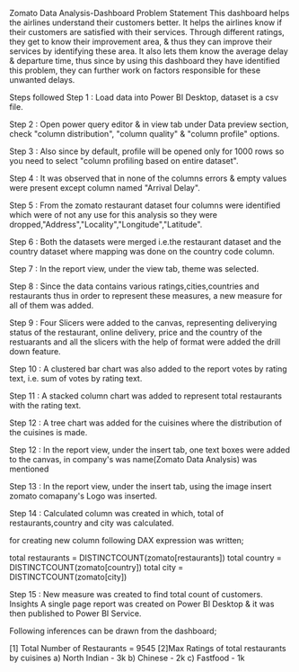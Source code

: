 Zomato Data Analysis-Dashboard
Problem Statement
This dashboard helps the airlines understand their customers better. It helps the airlines know if their customers are satisfied with their services. Through different ratings, they get to know their improvement area, & thus they can improve their services by identifying these area. It also lets them know the average delay & departure time, thus since by using this dashboard they have identified this problem, they can further work on factors responsible for these unwanted delays.

Steps followed
Step 1 : Load data into Power BI Desktop, dataset is a csv file.

Step 2 : Open power query editor & in view tab under Data preview section, check "column distribution", "column quality" & "column profile" options.

Step 3 : Also since by default, profile will be opened only for 1000 rows so you need to select "column profiling based on entire dataset".

Step 4 : It was observed that in none of the columns errors & empty values were present except column named "Arrival Delay".

Step 5 : From the zomato restaurant dataset four columns were identified which were of not any use for this analysis so they were dropped,"Address","Locality","Longitude","Latitude".

Step 6 : Both the datasets were merged i.e.the restaurant dataset and the country dataset where mapping was done on the country code column.

Step 7 : In the report view, under the view tab, theme was selected.

Step 8 : Since the data contains various ratings,cities,countries and restaurants thus in order to represent these measures, a new measure for all of them was added.

Step 9 : Four Slicers were added to the canvas, representing deliverying status of the restaurant, online delivery, price and the country of the restuarants and all the slicers with the help of format were added the drill down feature.

Step 10 : A clustered bar chart was also added to the report votes by rating text, i.e. sum of votes by rating text.

Step 11 : A stacked column chart was added to represent total restaurants with the rating text.

Step 12 : A tree chart was added for the cuisines where the distribution of the cuisines is made.

Step 12 : In the report view, under the insert tab, one text boxes were added to the canvas, in company's was name(Zomato Data Analysis) was mentioned

Step 13 : In the report view, under the insert tab, using the image insert zomato comapany's Logo was inserted.

Step 14 : Calculated column was created in which, total of restaurants,country and city was calculated.

for creating new column following DAX expression was written;

  total restaurants = DISTINCTCOUNT(zomato[restaurants])
  total country = DISTINCTCOUNT(zomato[country])
  total city = DISTINCTCOUNT(zomato[city])
    
Step 15 : New measure was created to find total count of customers.
Insights
A single page report was created on Power BI Desktop & it was then published to Power BI Service.

Following inferences can be drawn from the dashboard;

[1] Total Number of Restaurants = 9545
[2]Max Ratings of total restaurants by cuisines
a) North Indian - 3k
b) Chinese - 2k
c) Fastfood - 1k
